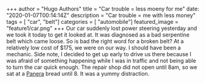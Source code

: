 +++
author = "Hugo Authors"
title = "Car trouble = less moeny for me"
date: "2020-01-07T00:14:14Z"
description = "Car trouble = me with less money"
tags = [
    "car",
    "belt"]
categories = [
    "automobile"]
featured_image = "feature1/car.png"
+++
Our car suddenly lost power steering yesterday and we took it today to get it looked at.
It was diagnosed as a bad serpentine belt which came loose. So is bad the right word for a broken belt?
At a relatively low cost of $175, we were on our way. I should have been a mechanic.
Side note, I decided to get up early to drive us there because I was afraid of something happening while I was in traffic and not being able to turn the car quick enough. The repair shop did not open until 8am, so we sat at a [Panera](https://www.panerabread.com/en-us/home.html) bread until 8. It was a yummy distraction.
